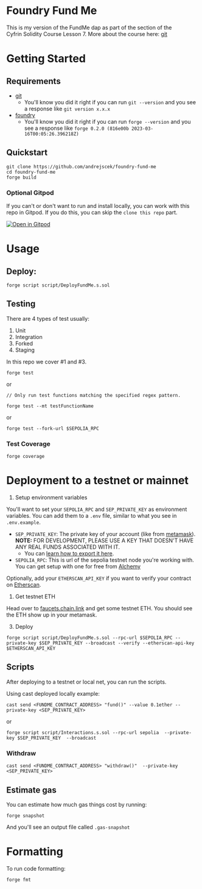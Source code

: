 # Foundry Fund Me

This is my version of the FundMe dap as part of the section of the Cyfrin Solidity Course Lesson 7.
More about the course here:
[git](https://github.com/Cyfrin/foundry-full-course-f23)

# Getting Started

## Requirements

- [git](https://git-scm.com/book/en/v2/Getting-Started-Installing-Git)
  - You'll know you did it right if you can run `git --version` and you see a response like `git version x.x.x`
- [foundry](https://getfoundry.sh/)
  - You'll know you did it right if you can run `forge --version` and you see a response like `forge 0.2.0 (816e00b 2023-03-16T00:05:26.396218Z)`


## Quickstart

```
git clone https://github.com/andrejscek/foundry-fund-me
cd foundry-fund-me
forge build
```

### Optional Gitpod

If you can't or don't want to run and install locally, you can work with this repo in Gitpod. If you do this, you can skip the `clone this repo` part.

[![Open in Gitpod](https://gitpod.io/button/open-in-gitpod.svg)](https://gitpod.io/#github.com/PatrickAlphaC/foundry-fund-me-f23)

# Usage

## Deploy:

```
forge script script/DeployFundMe.s.sol
```

## Testing

There are 4 types of test usually:

1. Unit
2. Integration
3. Forked
4. Staging

In this repo we cover #1 and #3. 


```
forge test
```

or 

```
// Only run test functions matching the specified regex pattern.

forge test --mt testFunctionName
```

or

```
forge test --fork-url $SEPOLIA_RPC
```

### Test Coverage

```
forge coverage
```


# Deployment to a testnet or mainnet

1. Setup environment variables

You'll want to set your `SEPOLIA_RPC` and `SEP_PRIVATE_KEY` as environment variables. You can add them to a `.env` file, similar to what you see in `.env.example`.

- `SEP_PRIVATE_KEY`: The private key of your account (like from [metamask](https://metamask.io/)). **NOTE:** FOR DEVELOPMENT, PLEASE USE A KEY THAT DOESN'T HAVE ANY REAL FUNDS ASSOCIATED WITH IT.
  - You can [learn how to export it here](https://metamask.zendesk.com/hc/en-us/articles/360015289632-How-to-Export-an-Account-Private-Key).
- `SEPOLIA_RPC`: This is url of the sepolia testnet node you're working with. You can get setup with one for free from [Alchemy](https://alchemy.com/?a=673c802981)

Optionally, add your `ETHERSCAN_API_KEY` if you want to verify your contract on [Etherscan](https://etherscan.io/).

1. Get testnet ETH

Head over to [faucets.chain.link](https://faucets.chain.link/) and get some testnet ETH. You should see the ETH show up in your metamask.

3. Deploy

```
forge script script/DeployFundMe.s.sol --rpc-url $SEPOLIA_RPC --private-key $SEP_PRIVATE_KEY --broadcast --verify --etherscan-api-key $ETHERSCAN_API_KEY
```

## Scripts

After deploying to a testnet or local net, you can run the scripts. 

Using cast deployed locally example: 

```
cast send <FUNDME_CONTRACT_ADDRESS> "fund()" --value 0.1ether --private-key <SEP_PRIVATE_KEY>
```

or
```
forge script script/Interactions.s.sol --rpc-url sepolia  --private-key $SEP_PRIVATE_KEY  --broadcast
```

### Withdraw

```
cast send <FUNDME_CONTRACT_ADDRESS> "withdraw()"  --private-key <SEP_PRIVATE_KEY>
```

## Estimate gas

You can estimate how much gas things cost by running:

```
forge snapshot
```

And you'll see an output file called `.gas-snapshot`


# Formatting


To run code formatting:
```
forge fmt
```
